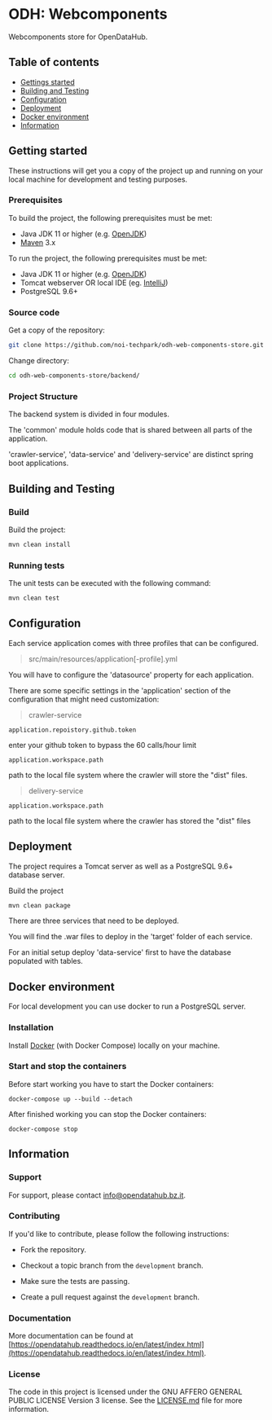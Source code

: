 # ODH: Webcomponents

Webcomponents store for OpenDataHub.

## Table of contents

- [Gettings started](#getting-started)
- [Building and Testing](#building-and-testing)
- [Configuration](#configuration)
- [Deployment](#deployment)
- [Docker environment](#docker-environment)
- [Information](#information)

## Getting started

These instructions will get you a copy of the project up and running
on your local machine for development and testing purposes.

### Prerequisites

To build the project, the following prerequisites must be met:

- Java JDK 11 or higher (e.g. [OpenJDK](https://openjdk.java.net/))
- [Maven](https://maven.apache.org/) 3.x

To run the project, the following prerequisites must be met:

- Java JDK 11 or higher (e.g. [OpenJDK](https://openjdk.java.net/))
- Tomcat webserver OR local IDE (eg. [IntelliJ](https://www.jetbrains.com/))
- PostgreSQL 9.6+

### Source code

Get a copy of the repository:

```bash
git clone https://github.com/noi-techpark/odh-web-components-store.git
```

Change directory:

```bash
cd odh-web-components-store/backend/
```

### Project Structure

The backend system is divided in four modules.

The 'common' module holds code that is shared between all parts of the application.

'crawler-service', 'data-service' and 'delivery-service' are distinct spring boot applications.

## Building and Testing

### Build

Build the project:

```bash
mvn clean install
```

### Running tests

The unit tests can be executed with the following command:

```bash
mvn clean test
```

## Configuration

Each service application comes with three profiles that can be configured.

> src/main/resources/application[-profile].yml 

You will have to configure the 'datasource' property for each application.

There are some specific settings in the 'application' section of the configuration that might need customization:

> crawler-service 

```
application.repoistory.github.token
```
enter your github token to bypass the 60 calls/hour limit

```
application.workspace.path
```
path to the local file system where the crawler will store the "dist" files.

> delivery-service 

```
application.workspace.path
```
path to the local file system where the crawler has stored the "dist" files

## Deployment

The project requires a Tomcat server as well as a PostgreSQL 9.6+ database server.

Build the project

```bash
mvn clean package
```

There are three services that need to be deployed.

You will find the .war files to deploy in the 'target' folder of each service.

For an initial setup deploy 'data-service' first to have the database populated with tables.

## Docker environment

For local development you can use docker to run a PostgreSQL server.

### Installation

Install [Docker](https://docs.docker.com/install/) (with Docker Compose) locally on your machine.

### Start and stop the containers

Before start working you have to start the Docker containers:

```
docker-compose up --build --detach
```

After finished working you can stop the Docker containers:

```
docker-compose stop
```

## Information

### Support

For support, please contact [info@opendatahub.bz.it](mailto:info@opendatahub.bz.it).

### Contributing

If you'd like to contribute, please follow the following instructions:

- Fork the repository.

- Checkout a topic branch from the `development` branch.

- Make sure the tests are passing.

- Create a pull request against the `development` branch.

### Documentation

More documentation can be found at [https://opendatahub.readthedocs.io/en/latest/index.html](https://opendatahub.readthedocs.io/en/latest/index.html).

### License

The code in this project is licensed under the GNU AFFERO GENERAL PUBLIC LICENSE Version 3 license. See the [LICENSE.md](LICENSE.md) file for more information.
